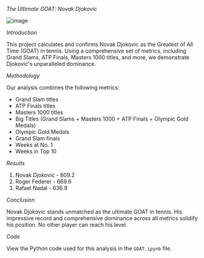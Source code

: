 *The Ultimate GOAT: Novak Djokovic*

![image](https://github.com/user-attachments/assets/170f8171-6f90-4ac1-b524-b7cba9d798b6)


*Introduction*

This project calculates and confirms Novak Djokovic as the Greatest of All Time (GOAT) in tennis. Using a comprehensive set of metrics, including Grand Slams, ATP Finals, Masters 1000 titles, and more, we demonstrate Djokovic's unparalleled dominance.


*Methodology*

Our analysis combines the following metrics:


- Grand Slam titles
- ATP Finals titles
- Masters 1000 titles
- Big Titles (Grand Slams + Masters 1000 + ATP Finals + Olympic Gold Medals)
- Olympic Gold Medals
- Grand Slam finals
- Weeks at No. 1
- Weeks in Top 10


*Results*

1. Novak Djokovic - 809.2
2. Roger Federer - 669.6
3. Rafael Nadal - 636.9

*Conclusion*

Novak Djokovic stands unmatched as the ultimate GOAT in tennis. His impressive record and comprehensive dominance across all metrics solidify his position. No other player can reach his level.


*Code*

View the Python code used for this analysis in the `GOAT.ipynb` file.
